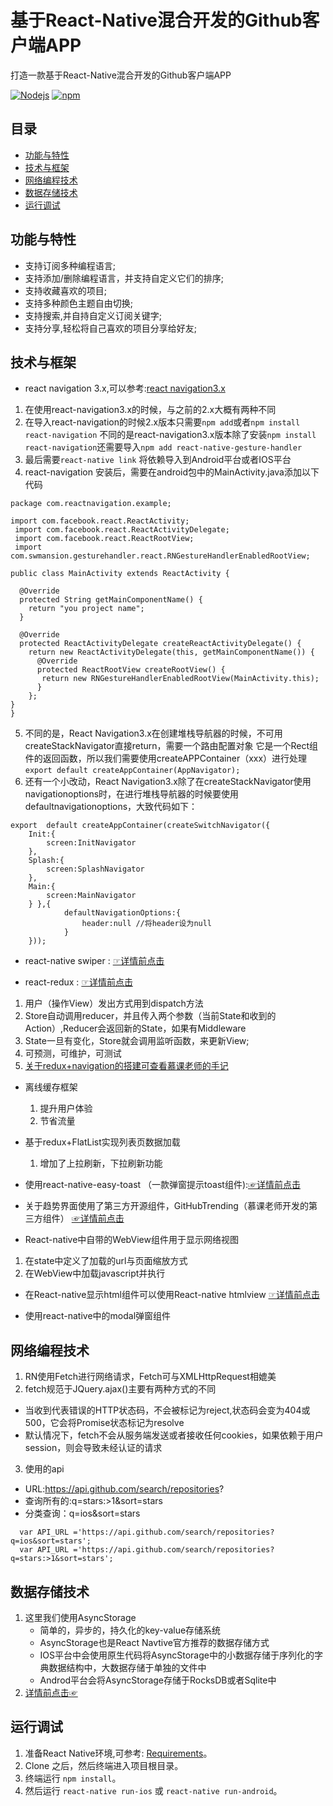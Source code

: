 # 基于React-Native混合开发的Github客户端APP
打造一款基于React-Native混合开发的Github客户端APP

[![Nodejs](https://img.shields.io/badge/v10.15.3-nodejs-brightgreen.svg)](https://nodejs.org/en/download/)
[![npm](https://img.shields.io/badge/npm-v6.4.1-orange.svg)](https://www.npmjs.com/package/npm)


## 目录

* [功能与特性](#功能与特性)
* [技术与框架](#技术与框架)
* [网络编程技术](#网络编程技术)
* [数据存储技术](#数据存储技术)
* [运行调试](#运行调试)



## 功能与特性

* 支持订阅多种编程语言;
* 支持添加/删除编程语言，并支持自定义它们的排序;
* 支持收藏喜欢的项目;
* 支持多种颜色主题自由切换;
* 支持搜索,并自持自定义订阅关键字;
* 支持分享,轻松将自己喜欢的项目分享给好友;

## 技术与框架

* react navigation 3.x,可以参考:[react navigation3.x](https://reactnavigation.org/docs/en/hello-react-navigation.html)
1. 在使用react-navigation3.x的时候，与之前的2.x大概有两种不同
2.  在导入react-navigation的时候2.x版本只需要`npm add`或者`npm install react-navigation`
      不同的是react-navigation3.x版本除了安装`npm install react-navigation`还需要导入`npm add react-native-gesture-handler`
3. 最后需要`react-native link` 将依赖导入到Android平台或者IOS平台
4.  react-navigation 安装后，需要在android包中的MainActivity.java添加以下代码
```
package com.reactnavigation.example;

import com.facebook.react.ReactActivity;
 import com.facebook.react.ReactActivityDelegate;
 import com.facebook.react.ReactRootView;
 import com.swmansion.gesturehandler.react.RNGestureHandlerEnabledRootView;

public class MainActivity extends ReactActivity {

  @Override
  protected String getMainComponentName() {
    return "you project name";
  }

  @Override
  protected ReactActivityDelegate createReactActivityDelegate() {
    return new ReactActivityDelegate(this, getMainComponentName()) {
      @Override
      protected ReactRootView createRootView() {
       return new RNGestureHandlerEnabledRootView(MainActivity.this);
      }
    };
}
}
```
5.  不同的是，React Navigation3.x在创建堆栈导航器的时候，不可用createStackNavigator直接return，需要一个路由配置对象
它是一个Rect组件的返回函数，所以我们需要使用createAPPContainer（xxx）进行处理
`export default createAppContainer(AppNavigator);`
4. 还有一个小改动，React Navigation3.x除了在createStackNavigator使用navigationoptions时，在进行堆栈导航器的时候要使用defaultnavigationoptions，大致代码如下：
```
export  default createAppContainer(createSwitchNavigator({
    Init:{
        screen:InitNavigator
    },
    Splash:{
        screen:SplashNavigator
    },
    Main:{
        screen:MainNavigator
    } },{
            defaultNavigationOptions:{
                header:null //将header设为null
            }
    }));
```
* react-native swiper : [☞详情前点击](https://github.com/leecade/react-native-swiper)

* react-redux : [☞详情前点击](https://react-redux.js.org/)
1. 用户（操作View）发出方式用到dispatch方法
2. Store自动调用reducer，并且传入两个参数（当前State和收到的Action）,Reducer会返回新的State，如果有Middleware
3. State一旦有变化，Store就会调用监听函数，来更新View;
4. 可预测，可维护，可测试
5. [关于redux+navigation的搭建可查看慕课老师的手记](https://www.imooc.com/article/283337)

* 离线缓存框架
  1. 提升用户体验
  2. 节省流量 

* 基于redux+FlatList实现列表页数据加载
  1. 增加了上拉刷新，下拉刷新功能
* 使用react-native-easy-toast （一款弹窗提示toast组件):[☞详情前点击](https://www.npmjs.com/package/react-native-easy-toast)

* 关于趋势界面使用了第三方开源组件，GitHubTrending（慕课老师开发的第三方组件）
[☞详情前点击](https://github.com/crazycodeboy/GitHubTrending)

* React-native中自带的WebView组件用于显示网络视图
1. 在state中定义了加载的url与页面缩放方式
2. 在WebView中加载javascript并执行

* 在React-native显示html组件可以使用React-native htmlview
[☞详情前点击](https://www.npmjs.com/package/react-native-htmlview)

* 使用react-native中的modal弹窗组件

## 网络编程技术
1. RN使用Fetch进行网络请求，Fetch可与XMLHttpRequest相媲美
2. fetch规范于JQuery.ajax()主要有两种方式的不同
 * 当收到代表错误的HTTP状态码，不会被标记为reject,状态码会变为404或500，它会将Promise状态标记为resolve
 * 默认情况下，fetch不会从服务端发送或者接收任何cookies，如果依赖于用户session，则会导致未经认证的请求
3. 使用的api
- URL:https://api.github.com/search/repositories?
- 查询所有的:q=stars:>1&sort=stars
- 分类查询：q=ios&sort=stars
```
  var API_URL ='https://api.github.com/search/repositories?q=ios&sort=stars';
  var API_URL ='https://api.github.com/search/repositories?q=stars:>1&sort=stars';
```


##  数据存储技术

1. 这里我们使用AsyncStorage
    - 简单的，异步的，持久化的key-value存储系统
    - AsyncStorage也是React Navtive官方推荐的数据存储方式
    - IOS平台中会使用原生代码将AsyncStorage中的小数据存储于序列化的字典数据结构中，大数据存储于单独的文件中
    - Androd平台会将AsyncStorage存储于RocksDB或者Sqlite中
2. [详情前点击☞](https://facebook.github.io/react-native/docs/getting-started)


##  运行调试

1. 准备React Native环境,可参考: [Requirements](https://facebook.github.io/react-native/docs/getting-started.html#requirements)。
2. Clone 之后，然后终端进入项目根目录。
3. 终端运行 `npm install`。
4. 然后运行 `react-native run-ios` 或 `react-native run-android`。
